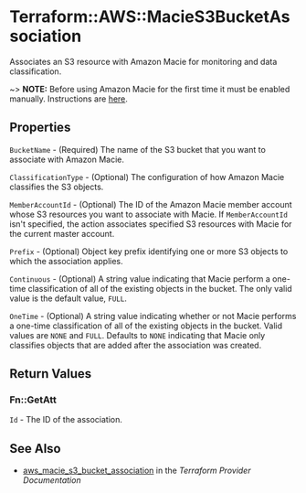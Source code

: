 # Terraform::AWS::MacieS3BucketAssociation

Associates an S3 resource with Amazon Macie for monitoring and data classification.

~> **NOTE:** Before using Amazon Macie for the first time it must be enabled manually. Instructions are [here](https://docs.aws.amazon.com/macie/latest/userguide/macie-setting-up.html#macie-setting-up-enable).

## Properties

`BucketName` - (Required) The name of the S3 bucket that you want to associate with Amazon Macie.

`ClassificationType` - (Optional) The configuration of how Amazon Macie classifies the S3 objects.

`MemberAccountId` - (Optional) The ID of the Amazon Macie member account whose S3 resources you want to associate with Macie. If `MemberAccountId` isn't specified, the action associates specified S3 resources with Macie for the current master account.

`Prefix` - (Optional) Object key prefix identifying one or more S3 objects to which the association applies.

`Continuous` - (Optional) A string value indicating that Macie perform a one-time classification of all of the existing objects in the bucket. The only valid value is the default value, `FULL`.

`OneTime` - (Optional) A string value indicating whether or not Macie performs a one-time classification of all of the existing objects in the bucket. Valid values are `NONE` and `FULL`. Defaults to `NONE` indicating that Macie only classifies objects that are added after the association was created.


## Return Values

### Fn::GetAtt

`Id` - The ID of the association.

## See Also

* [aws_macie_s3_bucket_association](https://www.terraform.io/docs/providers/aws/r/macie_s3_bucket_association.html) in the _Terraform Provider Documentation_